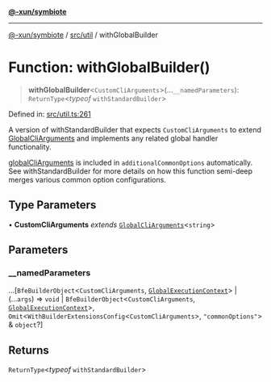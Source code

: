 [**@-xun/symbiote**](../../../README.md)

***

[@-xun/symbiote](../../../README.md) / [src/util](../README.md) / withGlobalBuilder

# Function: withGlobalBuilder()

> **withGlobalBuilder**\<`CustomCliArguments`\>(...`__namedParameters`): `ReturnType`\<*typeof* `withStandardBuilder`\>

Defined in: [src/util.ts:261](https://github.com/Xunnamius/symbiote/blob/99b7edbb8da48599bbf2df3d7283dc44dcebb760/src/util.ts#L261)

A version of withStandardBuilder that expects `CustomCliArguments` to
extend [GlobalCliArguments](../../configure/type-aliases/GlobalCliArguments.md) and implements any related global handler
functionality.

[globalCliArguments](../../configure/variables/globalCliArguments.md) is included in `additionalCommonOptions`
automatically. See withStandardBuilder for more details on how this
function semi-deep merges various common option configurations.

## Type Parameters

• **CustomCliArguments** *extends* [`GlobalCliArguments`](../../configure/type-aliases/GlobalCliArguments.md)\<`string`\>

## Parameters

### \_\_namedParameters

...\[`BfeBuilderObject`\<`CustomCliArguments`, [`GlobalExecutionContext`](../../configure/type-aliases/GlobalExecutionContext.md)\> \| (...`args`) => `void` \| `BfeBuilderObject`\<`CustomCliArguments`, [`GlobalExecutionContext`](../../configure/type-aliases/GlobalExecutionContext.md)\>, `Omit`\<`WithBuilderExtensionsConfig`\<`CustomCliArguments`\>, `"commonOptions"`\> & `object`?\]

## Returns

`ReturnType`\<*typeof* `withStandardBuilder`\>
